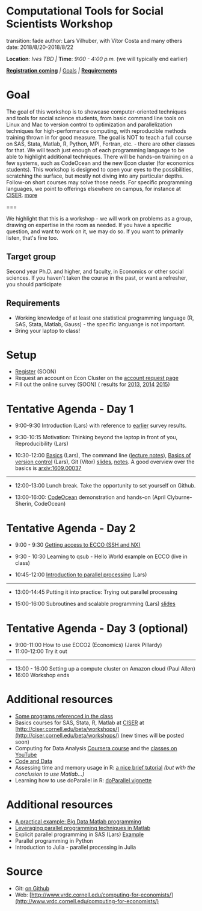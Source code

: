 Computational Tools for Social Scientists Workshop
========================================================
transition: fade
author: Lars Vilhuber, with  Vítor Costa and many others
date: 2018/8/20-2018/8/22


**Location**: *Ives TBD* _|_
**Time**: *9:00 - 4:00 p.m.* (we will typically end earlier)


**[Registration coming]()**
_|_
[Goals](#/1)  _|_ **[Requirements](#/2)**

Goal
========================================================
The goal of this workshop is to showcase computer-oriented techniques and tools for social science students, from basic command line tools on Linux and Mac to version control to optimization and parallelization techniques for high-performance computing, with reproducible methods training thrown in for good measure. The goal is NOT to teach a full
course on SAS, Stata, Matlab, R, Python, MPI, Fortran, etc. - there are other classes for that. We will teach just enough of each programming language to
be able to highlight additional techniques. There will be hands-on training on a few systems, such as CodeOcean and the new Econ cluster (for economics students). 
 This workshop is designed to open your eyes to the possibilities, scratching
the surface, but mostly not diving into any particular depths. Follow-on short courses may solve those needs. For
specific programming languages, we point to offerings elsewhere on campus, for instance at [CISER](http://www.ciser.cornell.edu). [more](#/2)

===

We highlight that this is a workshop - we will work on problems as a group, drawing on expertise in the room as needed. If you have a specific question, and want to work on it, we may do so. If you want to primarily listen, that's fine too.

Target group
------------
Second year Ph.D. and higher, and faculty, in Economics or other social sciences. If you haven't taken the course in the past, or want a refresher, you should participate

Requirements
-------------
* Working knowledge of at least one statistical programming language (R, SAS, Stata, Matlab, Gauss) - the specific languange is not important.
* Bring your laptop to class!

Setup
========================================================
* [Register]() (SOON)
* Request an account on Econ Cluster on the [account request page](https://www.cac.cornell.edu/services/external/RequestCACid.aspx?ProjectID=lv39_0004)
* Fill out the online survey (SOON) ( results for [2013](SurveyResults2013.pdf),  [2014](Computing_in_Economics_2014_results.pdf)  [2015](Computing_in_Economics_Workshop_Knowledge_2015.pdf))


Tentative Agenda - Day 1
========================================================
* 9:00-9:30 Introduction (Lars) with reference to [earlier](Computing_in_Economics_Workshop_Knowledge_2015.pdf) survey results.

* 9:30-10:15 Motivation: Thinking beyond the laptop in front of you, Reproducibility (Lars)

* 10:30-12:00 [Basics](../documents/hp-basics.pdf) (Lars),   The command line ([lecture notes](../Git_CL_Slides/Slides_CommandLine.pdf)), [Basics of version control](../documents/basics_of_version_control.pdf) (Lars), Git (Vítor) [slides](../Git_CL_Slides/Slides_Git.pdf),  [notes](../Git_CL_Slides/Git_Notes.pdf).
A good overview over the basics is [arxiv:1609.00037](https://arxiv.org/pdf/1609.00037.pdf)


***

* 12:00-13:00 Lunch break. Take the opportunity to set yourself on Github.

* 13:00-16:00: [CodeOcean](https://codeocean.com) demonstration and hands-on (April Clyburne-Sherin, CodeOcean)


Tentative Agenda - Day 2
========================================================

* 9:00 - 9:30 [Getting access to ECCO (SSH and NX)](../documents/access-to-ecco.pdf)

* 9:30 - 10:30 Learning to qsub - Hello World example on ECCO (live in class)

* 10:45-12:00 [Introduction to parallel processing](../web/day2-3.html) (Lars)


***


* 13:00-14:45 Putting it into practice: Trying out parallel processing

* 15:00-16:00 Subroutines and scalable programming (Lars) [slides](../documents/HPC_Class_SubRoutines.pdf)





Tentative Agenda - Day 3 (optional)
========================================================

* 9:00-11:00 How to use ECCO2 (Economics) (Jarek Pillardy)
* 11:00-12:00  Try it out

***

* 13:00 - 16:00 Setting up a compute cluster on Amazon cloud (Paul Allen)
* 16:00 Workshop ends

Additional resources
===============================
 * [Some programs referenced in the class](programs.html)
 * Basics courses for SAS, Stata, R, Matlab at [CISER](http://www.ciser.cornell.edu) at [http://ciser.cornell.edu/beta/workshops/](http://ciser.cornell.edu/beta/workshops/) (new times will be posted soon)
 * Computing for Data Analysis [Coursera course](https://www.coursera.org/course/compdata) and the [classes on YouTube](https://www.youtube.com/results?search_query=roger+peng+computing+for+data+analysis)
 * [Code and Data](http://faculty.chicagobooth.edu/jesse.shapiro/research/CodeAndData.pdf)
 * Assessing time and memory usage in R: [a nice brief tutorial](http://www.johnmyleswhite.com/notebook/2011/10/31/using-sparse-matrices-in-r/) *(but with the conclusion to use Matlab...)*
 * Learning how to use doParallel in R: [doParallel vignette](http://cran.r-project.org/web/packages/doParallel/vignettes/gettingstartedParallel.pdf)

Additional resources
===============================

 * [A practical example: Big Data Matlab programming](../documents/Matlab%20Big%20Data%20Techniques.pdf)
 * [Leveraging parallel programming techniques in Matlab](../Matlab/peng-matlabparallel.pdf)
 * Explicit parallel programming in SAS (Lars) [Example ](https://github.com/labordynamicsinstitute/code-fragments/tree/master/sas/mpconnect)
 * Parallel programming in Python 
 * Introduction to Julia - parallel processing in Julia 

Source
==========
* Git: [on Github](https://github.com/labordynamicsinstitute/computing4economists)
* Web: [http://www.vrdc.cornell.edu/computing-for-economists/](http://www.vrdc.cornell.edu/computing-for-economists/)

